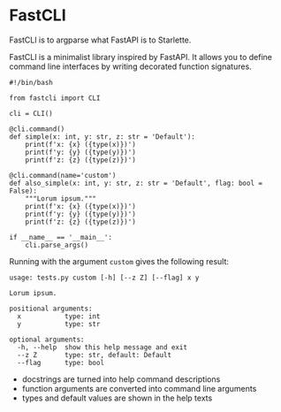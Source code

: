 # FastCLI

FastCLI is to argparse what FastAPI is to Starlette.

FastCLI is a minimalist library inspired by FastAPI.
It allows you to define command line interfaces by writing decorated function signatures.

```
#!/bin/bash

from fastcli import CLI

cli = CLI()

@cli.command()
def simple(x: int, y: str, z: str = 'Default'):
    print(f'x: {x} ({type(x)})')
    print(f'y: {y} ({type(y)})')
    print(f'z: {z} ({type(z)})')

@cli.command(name='custom')
def also_simple(x: int, y: str, z: str = 'Default', flag: bool = False):
    """Lorum ipsum."""
    print(f'x: {x} ({type(x)})')
    print(f'y: {y} ({type(y)})')
    print(f'z: {z} ({type(z)})')

if __name__ == '__main__':
    cli.parse_args()
```

Running with the argument `custom` gives the following result:

```
usage: tests.py custom [-h] [--z Z] [--flag] x y

Lorum ipsum.

positional arguments:
  x           type: int
  y           type: str

optional arguments:
  -h, --help  show this help message and exit
  --z Z       type: str, default: Default
  --flag      type: bool
```

* docstrings are turned into help command descriptions
* function arguments are converted into command line arguments
* types and default values are shown in the help texts
